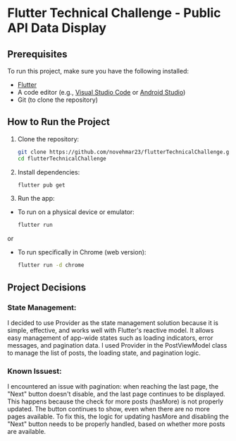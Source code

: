 # Flutter Technical Challenge - Public API Data Display

## Prerequisites
To run this project, make sure you have the following installed:
- [Flutter](https://flutter.dev/docs/get-started/install)
- A code editor (e.g., [Visual Studio Code](https://code.visualstudio.com/) or [Android Studio](https://developer.android.com/studio))
- Git (to clone the repository)

## How to Run the Project
1. Clone the repository:
   ```bash
   git clone https://github.com/novehmar23/flutterTechnicalChallenge.git
   cd flutterTechnicalChallenge

2. Install dependencies:
   ```bash
   flutter pub get
   
3. Run the app:
- To run on a physical device or emulator:
   ```bash
   flutter run
or
- To run specifically in Chrome (web version):
   ```bash
   flutter run -d chrome

## Project Decisions
### State Management:
I decided to use Provider as the state management solution because it is simple, effective, and works well with Flutter's reactive model. It allows easy management of app-wide states such as loading indicators, error messages, and pagination data. I used Provider in the PostViewModel class to manage the list of posts, the loading state, and pagination logic.

### Known Issuest:
I encountered an issue with pagination: when reaching the last page, the "Next" button doesn't disable, and the last page continues to be displayed. This happens because the check for more posts (hasMore) is not properly updated. The button continues to show, even when there are no more pages available. To fix this, the logic for updating hasMore and disabling the "Next" button needs to be properly handled, based on whether more posts are available.
